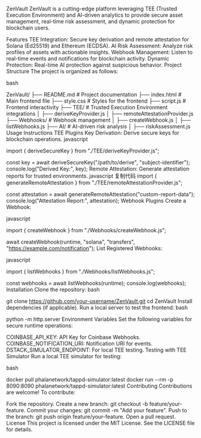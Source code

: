 ZenVault
ZenVault is a cutting-edge platform leveraging TEE (Trusted Execution Environment) and AI-driven analytics to provide secure asset management, real-time risk assessment, and dynamic protection for blockchain users.

Features
TEE Integration:
Secure key derivation and remote attestation for Solana (Ed25519) and Ethereum (ECDSA).
AI Risk Assessment:
Analyze risk profiles of assets with actionable insights.
Webhook Management:
Listen to real-time events and notifications for blockchain activity.
Dynamic Protection:
Real-time AI protection against suspicious behavior.
Project Structure
The project is organized as follows:

bash

ZenVault/
├── README.md          # Project documentation
├── index.html         # Main frontend file
├── style.css          # Styles for the frontend
├── script.js          # Frontend interactivity
├── TEE/               # Trusted Execution Environment integrations
│   ├── deriveKeyProvider.js
│   ├── remoteAttestationProvider.js
├── Webhooks/          # Webhook management
│   ├── createWebhook.js
│   ├── listWebhooks.js
├── AI/                # AI-driven risk analysis
│   ├── riskAssessment.js
Usage Instructions
TEE Plugins
Key Derivation:
Derive secure keys for blockchain operations.
javascript

import { deriveSecureKey } from "./TEE/deriveKeyProvider.js";

const key = await deriveSecureKey("/path/to/derive", "subject-identifier");
console.log("Derived Key:", key);
Remote Attestation:
Generate attestation reports for trusted environments.
javascript
复制代码
import { generateRemoteAttestation } from "./TEE/remoteAttestationProvider.js";

const attestation = await generateRemoteAttestation("custom-report-data");
console.log("Attestation Report:", attestation);
Webhook Plugins
Create a Webhook:

javascript

import { createWebhook } from "./Webhooks/createWebhook.js";

await createWebhook(runtime, "solana", "transfers", "https://example.com/notification");
List Registered Webhooks:

javascript

import { listWebhooks } from "./Webhooks/listWebhooks.js";

const webhooks = await listWebhooks(runtime);
console.log(webhooks);
Installation
Clone the repository:
bash

git clone https://github.com/your-username/ZenVault.git
cd ZenVault
Install dependencies (if applicable).
Run a local server to test the frontend:
bash

python -m http.server
Environment Variables
Set the following variables for secure runtime operations:

COINBASE_API_KEY: API Key for Coinbase Webhooks.
COINBASE_NOTIFICATION_URI: Notification URI for events.
DSTACK_SIMULATOR_ENDPOINT: For local TEE testing.
Testing with TEE Simulator
Run a local TEE simulator for testing:

bash

docker pull phalanetwork/tappd-simulator:latest
docker run --rm -p 8090:8090 phalanetwork/tappd-simulator:latest
Contributing
Contributions are welcome! To contribute:

Fork the repository.
Create a new branch: git checkout -b feature/your-feature.
Commit your changes: git commit -m "Add your feature".
Push to the branch: git push origin feature/your-feature.
Open a pull request.
License
This project is licensed under the MIT License. See the LICENSE file for details.
